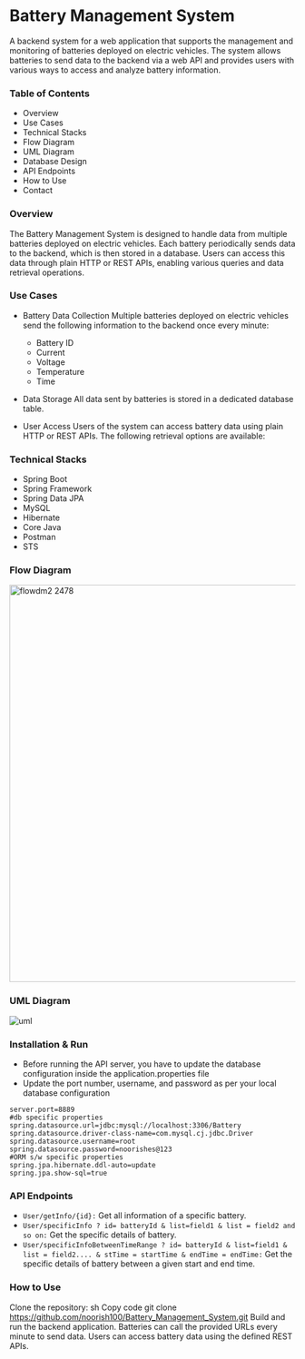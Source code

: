 
# Battery Management System
A backend system for a web application that supports the management and monitoring of batteries deployed on electric vehicles. The system allows batteries to send data to the backend via a web API and provides users with various ways to access and analyze battery information.

### Table of Contents
- Overview
- Use Cases
- Technical Stacks
- Flow Diagram
- UML Diagram
- Database Design
- API Endpoints
- How to Use
- Contact

### Overview
The Battery Management System is designed to handle data from multiple batteries deployed on electric vehicles. Each battery periodically sends data to the backend, which is then stored in a database. Users can access this data through plain HTTP or REST APIs, enabling various queries and data retrieval operations.

### Use Cases
- Battery Data Collection
Multiple batteries deployed on electric vehicles send the following information to the backend once every minute:

    - Battery ID
    - Current
    - Voltage
    - Temperature
    - Time
- Data Storage
All data sent by batteries is stored in a dedicated database table.

- User Access
Users of the system can access battery data using plain HTTP or REST APIs. The following retrieval options are available:



### Technical Stacks

- Spring Boot 
- Spring Framework
- Spring Data JPA 
- MySQL 
- Hibernate
- Core Java
- Postman
- STS
  
### Flow Diagram
<img width="700" alt="flowdm2 2478" src="https://github.com/Noorish100/Battery_Management_System/assets/97448658/2f423fcb-18ca-485a-8b0c-6ed26649a3b9">

### UML Diagram
![uml](https://github.com/Noorish100/Battery_Management_System/assets/97448658/af618c14-ad60-4ee0-afb0-c7337d8ef163)

### Installation & Run
- Before running the API server, you have to update the database configuration inside the application.properties file
- Update the port number, username, and password as per your local database configuration
````
server.port=8889
#db specific properties
spring.datasource.url=jdbc:mysql://localhost:3306/Battery
spring.datasource.driver-class-name=com.mysql.cj.jdbc.Driver
spring.datasource.username=root
spring.datasource.password=noorishes@123
#ORM s/w specific properties
spring.jpa.hibernate.ddl-auto=update
spring.jpa.show-sql=true
````
### API Endpoints
- `User/getInfo/{id}:` Get all information of a specific battery.
- `User/specificInfo ? id= batteryId & list=field1 & list = field2 and so on:` Get the  specific details of battery.
- `User/specificInfoBetweenTimeRange ? id= batteryId & list=field1 & list = field2.... & stTime = startTime & endTime = endTime:` Get the  specific details of battery  between a given start and end time.

### How to Use
Clone the repository:
sh
Copy code
git clone https://github.com/noorish100/Battery_Management_System.git
Build and run the backend application.
Batteries can call the provided URLs every minute to send data.
Users can access battery data using the defined REST APIs.
